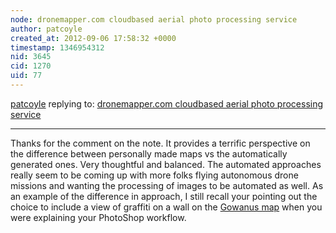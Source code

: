 ```yaml
---
node: dronemapper.com cloudbased aerial photo processing service 
author: patcoyle
created_at: 2012-09-06 17:58:32 +0000
timestamp: 1346954312
nid: 3645
cid: 1270
uid: 77
---
```




[patcoyle](../profile/patcoyle) replying to: [dronemapper.com cloudbased aerial photo processing service ](../notes/patcoyle/9-4-2012/dronemappercom-cloudbased-aerial-photo-processing-service)

----
Thanks for the comment on the note. It provides a terrific perspective on the difference between personally made maps vs the automatically generated ones. Very thoughtful and balanced. The automated approaches really seem to be coming up with more folks flying autonomous drone missions and wanting the processing of images to be automated as well. As an example of the difference in approach, I still recall your pointing out the choice to include a view of graffiti on a wall on the <a href="http://archive.publiclaboratory.org/leaflet/?tms=http://archive.publiclaboratory.org/new-york-city/2011-07-31-brooklyn-gowanus/tms/&lon=-73.9892264304&lat=40.6774821627&zoom=17">Gowanus map</a> when you were explaining your PhotoShop workflow. 